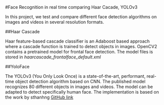 #Face Recognition in real time comparing Haar Cacade, YOLOv3

In this project, we test and compare different face detection algorithms on images and videos in several resolution formats.  

##Haar Cascade

Haar feature-based cascade classifier is an Adaboost based approach where a cascade function is trained to detect objects in images. OpenCV2 contains a pretrained model for frontal face detection. The model files is stored in *haarcascade_frontalface_default.xml*

##YoloFace

The YOLOv3 (You Only Look Once) is a state-of-the-art, performant, real-time object detection algorithm based on CNN. The published model recognizes 80 different objects in images and videos. The model can be adapted to detect specifically human face. The implementation is based on the work by sthanhng [GitHub link](https://github.com/sthanhng/yoloface)







